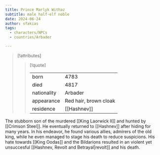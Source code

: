 ```yaml
---
title: Prince Marlyk Withaz
subtitle: male half-elf noble
date: 2024-06-24
author: sfakias
tags:
  - characters/NPCs
  - countries/Arbader

---
```

> [!attributes]
> 
> > [!quote]
> >
> > | | |
> > | --- | --- |
> > | born | 4783 |
> > | died | 4817 |
> > | nationality | Arbader |
> > | appearance | Red hair, brown cloak |
> > | residence | [[Hashnev]] |

The stubborn son of the murdered [[King Laorwick II]] and hunted by [[Crimson Steel]]. He eventually returned to [[Hashnev]] after hiding for many years. In his endeavor, he found various allies, admirers of the old king, while he even managed to stage his death to reduce suspicions. His hate towards [[King Oodas]] and the Bildarions resulted in an violent yet unsuccesful [[Hashnev, Revolt and Betrayal|revolt]] and his death.